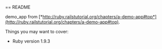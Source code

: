 == README

demo_app from [*http://ruby.railstutorial.org/chapters/a-demo-app#top*](http://ruby.railstutorial.org/chapters/a-demo-app#top).

Things you may want to cover:

* Ruby version
1.9.3
